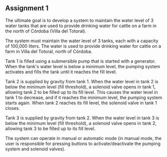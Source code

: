 ## Assignment 1

The ultimate goal is to develop a system to maintain the water level of 3 water tanks that are used to provide drinking water for cattle on a farm in the north of Córdoba (Villa del Totoral).

The system must maintain the water level of 3 tanks, each with a capacity of 100,000 liters. The water is used to provide drinking water for cattle on a farm in Villa del Totoral, north of Córdoba.

Tank 1 is filled using a submersible pump that is started with a generator. When the tank's water level is below a minimum level, the pumping system activates and fills the tank until it reaches the fill level.

Tank 2 is supplied by gravity from tank 1. When the water level in tank 2 is below the minimum level (fill threshold), a solenoid valve opens in tank 1, allowing tank 2 to be filled up to its fill level. This causes the water level in tank 1 to decrease, and if it reaches the minimum level, the pumping system starts again. When tank 2 reaches its fill level, the solenoid valve in tank 1 closes.

Tank 3 is supplied by gravity from tank 2. When the water level in tank 3 is below the minimum level (fill threshold), a solenoid valve opens in tank 2, allowing tank 3 to be filled up to its fill level.

The system can operate in manual or automatic mode (in manual mode, the user is responsible for pressing buttons to activate/deactivate the pumping system and solenoid valves).
